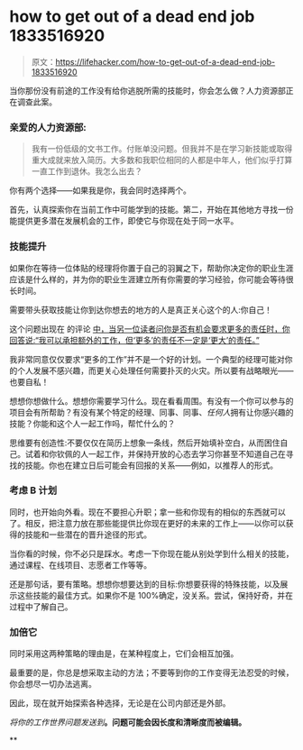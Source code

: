 # how to get out of a dead end job 1833516920

> 原文：<https://lifehacker.com/how-to-get-out-of-a-dead-end-job-1833516920>

当你那份没有前途的工作没有给你逃脱所需的技能时，你会怎么做？人力资源部正在调查此案。

### 亲爱的人力资源部:

> 我有一份低级的文书工作。付账单没问题。但我并不是在学习新技能或取得重大成就来放入简历。大多数和我职位相同的人都是中年人，他们似乎打算一直工作到退休。我怎么出去？



你有两个选择——如果我是你，我会同时选择两个。

首先，认真探索你在当前工作中可能学到的技能。第二，开始在其他地方寻找一份能提供更多潜在发展机会的工作，即使它与你现在处于同一水平。

### 技能提升

如果你在等待一位体贴的经理将你置于自己的羽翼之下，帮助你决定你的职业生涯应该是什么样的，并为你的职业生涯建立所有你需要的学习经验，你可能会等待很长时间。

需要带头获取技能让你到达你想去的地方的人是真正关心这个的人:你自己！



这个问题出现在 的评论 [中，当另一位读者问你是否有机会要求更多的责任时，你回答说:“我可以承担额外的工作，但‘更多’的责任不一定是‘更大’的责任。”](https://lifehacker.com/1832590019)

我非常同意仅仅要求“更多的工作”并不是一个好的计划。一个典型的经理可能对你的个人发展不感兴趣，而更关心处理任何需要扑灭的火灾。所以要有战略眼光——也要自私！

想想你想做什么。想想你需要学习什么。现在看看周围。有没有一个你可以参与的项目会有所帮助？有没有某个特定的经理、同事、同事、*任何人*拥有让你感兴趣的技能？你能和这个人一起工作吗，帮忙什么的？

思维要有创造性:不要仅仅在简历上想象一条线，然后开始填补空白，从而困住自己。试着和你钦佩的人一起工作，并保持开放的心态去学习你甚至不知道自己在寻找的技能。你也在建立日后可能会有回报的关系——例如，以推荐人的形式。



### 考虑 B 计划

同时，也开始向外看。现在不要担心升职；拿一些和你现有的相似的东西就可以了。相反，把注意力放在那些能提供比你现在更好的未来的工作上——以你可以获得的技能和一些潜在的晋升途径的形式。

当你看的时候，你不必只是踩水。考虑一下你现在能从别处学到什么相关的技能，通过课程、在线项目、志愿者工作等等。

还是那句话，要有策略。想想你想要达到的目标:你想要获得的特殊技能，以及展示这些技能的最佳方式。如果你不是 100%确定，没关系。尝试，保持好奇，并在过程中了解自己。

### 加倍它

同时采用这两种策略的理由是，在某种程度上，它们会相互加强。



最重要的是，你总是想采取主动的方法；不要等到你的工作变得无法忍受的时候，你会想尽一切办法逃离。

因此，现在就开始探索各种选择，无论是在公司内部还是外部。

*将你的工作世界问题发送到*[](mailto:humanresource@lifehacker.com)**。问题可能会因长度和清晰度而被编辑。**

**